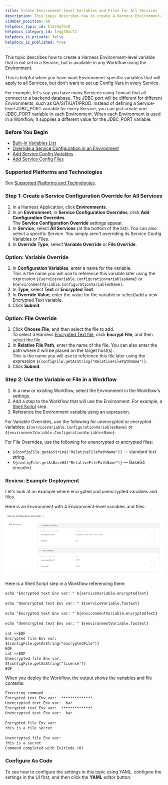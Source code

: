 ```yaml
---
title: Create Environment-level Variables and Files for All Services
description: This topic describes how to create a Harness Environment-level variable that is not set in a Service, but is available in any Workflow using the Environment. This is helpful when you have want Enviro…
sidebar_position: 60
helpdocs_topic_id: ki525qfbs0
helpdocs_category_id: 1eqg76ac72
helpdocs_is_private: false
helpdocs_is_published: true
---
```


This topic describes how to create a Harness Environment-level variable that is not set in a Service, but is available in any Workflow using the Environment. 

This is helpful when you have want Environment-specific variables that will apply to all Services, but don't want to set up Config Vars in every Service. 

For example, let's say you have many Services using Tomcat that all connect to a backend database. The JDBC port will be different for different Environments, such as QA/SIT/UAT/PROD. Instead of defining a Service-level JDBC\_PORT variable for every Service, you can just create one JDBC\_PORT variable in each Environment. When each Environment is used in a Workflow, it supplies a different value for the JDBC\_PORT variable.

### Before You Begin

* [Built-in Variables List](https://docs.harness.io/article/aza65y4af6-built-in-variables-list)
* [Override a Service Configuration in an Environment](override-service-files-and-variables-in-environments.md)
* [Add Service Config Variables](../setup-services/add-service-level-config-variables.md)
* [Add Service Config Files](../setup-services/add-service-level-configuration-files.md)

### Supported Platforms and Technologies

See [Supported Platforms and Technologies](https://docs.harness.io/article/220d0ojx5y-supported-platforms).

### Step 1: Create a Service Configuration Override for All Services

1. In a Harness Application, click **Environments**.
2. In an **Environment**, in **Service Configuration Overrides**, click **Add Configuration Overrides**.  
The **Service Configuration Override** settings appear.
3. In **Service**, select **All Services** (at the bottom of the list). You can also select a specific Service. You simply aren't overriding its Service Config Variables or Files.
4. In **Override Type**, select **Variable Override** or **File Override**.

### Option: Variable Override

1. In **Configuration Variables**, enter a name for the variable.  
This is the name you will use to reference this variable later using the expression `${serviceVariable.ConfigurationVariablesName}` or `${environmentVariable.ConfigurationVariablesName}`.
2. In **Type**, select **Text** or **Encrypted Text**.
3. In **Override Value**, enter the value for the variable or select/add a new Encrypted Text variable.
4. Click **Submit**.

### Option: File Override

1. Click **Choose File**, and then select the file to add.  
To select a Harness [Encrypted Text file](https://docs.harness.io/article/nt5vchhka4-use-encrypted-file-secrets), click **Encrypt File**, and then select the file.
2. In **Relative File Path**, enter the name of the file. You can also enter the path where it will be placed on the target host(s).  
This is the name you will use to reference this file later using the expression `${configFile.getAsString("RelativeFilePathName")}`.
3. Click **Submit**.

### Step 2: Use the Variable or File in a Workflow

1. In a new or existing Workflow, select the Environment in the Workflow's settings.
2. Add a step to the Workflow that will use the Environment. For example, a [Shell Script](../workflows/capture-shell-script-step-output.md) step.
3. Reference the Environment variable using an expression.

For Variable Overrides, use the following for unencrypted or encrypted variables: `${serviceVariable.ConfigurationVariablesName}` or `${environmentVariable.ConfigurationVariablesName}`.

For File Overrides, use the following for unencrypted or encrypted files:

* `${configFile.getAsString("RelativeFilePathName")}` — standard text string.
* `${configFile.getAsBase64("RelativeFilePathName")}` — Base64 encoded.

### Review: Example Deployment

Let's look at an example where encrypted and unencrypted variables and files.

Here is an Environment with 4 Environment-level variables and files:

![](./static/environment-level-variables-for-all-services-23.png)

Here is a Shell Script step in a Workflow referencing them:


```
echo "Encrypted text Env var: " ${serviceVariable.encryptedText}  
  
echo "Unencrypted text Env var: " ${serviceVariable.footext}  
  
echo "Encrypted text Env var: " ${environmentVariable.encryptedText}  
  
echo "Unencrypted text Env var: " ${environmentVariable.footext}  
  
cat <<EOF  
Encrypted file Env var:  
${configFile.getAsString("encryptedFile")}  
EOF  
cat <<EOF  
Unencrypted file Env var:  
${configFile.getAsString("license")}  
EOF
```
When you deploy the Workflow, the output shows the variables and file contents:


```
Executing command ...  
Encrypted text Env var:  **************  
Unencrypted text Env var:  bar  
Encrypted text Env var:  **************  
Unencrypted text Env var:  bar  
  
Encrypted file Env var:  
this is a file secret  
  
Unencrypted file Env var:  
this is a secret  
Command completed with ExitCode (0)
```
### Configure As Code

To see how to configure the settings in this topic using YAML, configure the settings in the UI first, and then click the **YAML** editor button.


